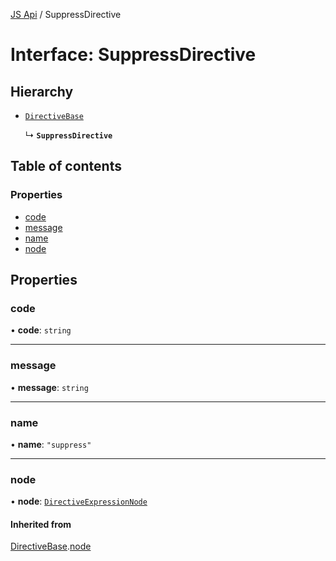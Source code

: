 [JS Api](../index.md) / SuppressDirective

# Interface: SuppressDirective

## Hierarchy

- [`DirectiveBase`](DirectiveBase.md)

  ↳ **`SuppressDirective`**

## Table of contents

### Properties

- [code](SuppressDirective.md#code)
- [message](SuppressDirective.md#message)
- [name](SuppressDirective.md#name)
- [node](SuppressDirective.md#node)

## Properties

### code

• **code**: `string`

___

### message

• **message**: `string`

___

### name

• **name**: ``"suppress"``

___

### node

• **node**: [`DirectiveExpressionNode`](DirectiveExpressionNode.md)

#### Inherited from

[DirectiveBase](DirectiveBase.md).[node](DirectiveBase.md#node)
